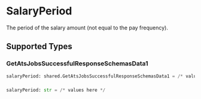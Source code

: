 # SalaryPeriod

The period of the salary amount (not equal to the pay frequency).


## Supported Types

### GetAtsJobsSuccessfulResponseSchemasData1

```python
salaryPeriod: shared.GetAtsJobsSuccessfulResponseSchemasData1 = /* values here */
```

### 

```python
salaryPeriod: str = /* values here */
```

